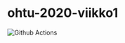 # ohtu-2020-viikko1

![Github Actions](https://github.com/behindthegroove/ohtu-2020-viikko1/workflows/Java%20CI%20with%20Gradle/badge.svg)
